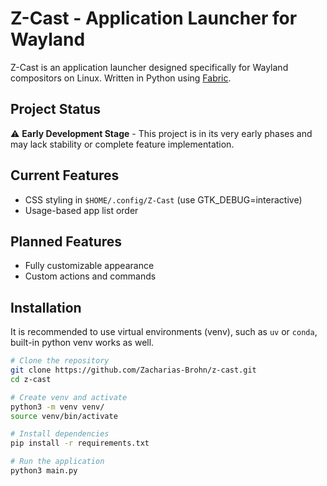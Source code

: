 # Z-Cast - Application Launcher for Wayland

Z-Cast is an application launcher designed specifically for Wayland compositors on Linux. Written in Python using [Fabric](https://github.com/Fabric-Development/fabric).

## Project Status

⚠️ **Early Development Stage** - This project is in its very early phases and may lack stability or complete feature implementation.

## Current Features

- CSS styling in `$HOME/.config/Z-Cast` (use GTK_DEBUG=interactive)
- Usage-based app list order

## Planned Features

- Fully customizable appearance
- Custom actions and commands

## Installation

It is recommended to use virtual environments (venv), such as `uv` or `conda`,
built-in python venv works as well.

```bash
# Clone the repository
git clone https://github.com/Zacharias-Brohn/z-cast.git
cd z-cast

# Create venv and activate
python3 -m venv venv/
source venv/bin/activate

# Install dependencies
pip install -r requirements.txt

# Run the application
python3 main.py
```
